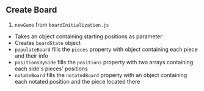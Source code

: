 ## Create Board

1. `newGame` from `boardInitialization.js`

- Takes an object containing starting positions as parameter
- Creates `boardState` object
- `populateBoard` fills the `pieces` property with object containing each piece and their info
- `positionsBySide` fills the `positions` property with two arrays containing each side's pieces' positions
- `notateBoard` fills the `notatedBoard` property with an object containing each notated position and the piece located there
